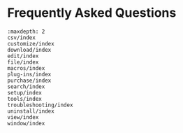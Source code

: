 # Frequently Asked Questions


```{toctree}
:maxdepth: 2
csv/index
customize/index
download/index
edit/index
file/index
macros/index
plug-ins/index
purchase/index
search/index
setup/index
tools/index
troubleshooting/index
uninstall/index
view/index
window/index
```
